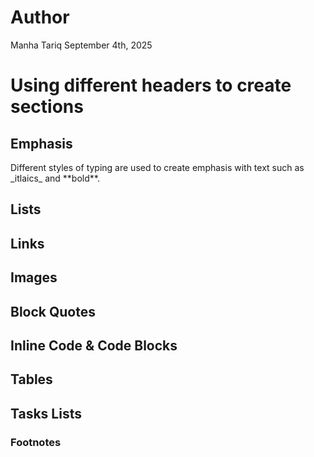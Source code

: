 <h1> Author </h1>
<p> Manha Tariq September 4th, 2025 </p>
<h1> Using different headers to create sections </h1>
<h2> Emphasis </h2>
<p> </p>Different styles of typing are used to create emphasis with text such as _itlaics_ and **bold**. </p>
<h2> Lists </h2>
<h2> Links </h2>
<h2> Images </h2>
<h2> Block Quotes </h2>
<h2> Inline Code & Code Blocks </h2>
<h2> Tables </h2>
<h2> Tasks Lists </h2>
<h3> Footnotes </h3>
